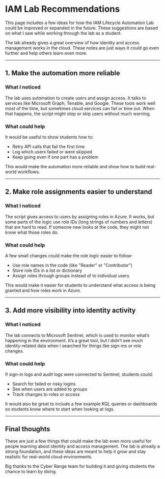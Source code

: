 # IAM Lab Recommendations

This page includes a few ideas for how the IAM Lifecycle Automation Lab could be improved or expanded in the future. These suggestions are based on what I saw while working through the lab as a student.

The lab already gives a great overview of how identity and access management works in the cloud. These notes are just ways it could go even further and help others learn even more.

---

## 1. Make the automation more reliable

### What I noticed  
The lab uses automation to create users and assign access. It talks to services like Microsoft Graph, Tenable, and Google. These tools work well most of the time, but sometimes cloud services can fail or time out. When that happens, the script might stop or skip users without much warning.

### What could help  
It would be useful to show students how to:
- Retry API calls that fail the first time
- Log which users failed or were skipped
- Keep going even if one part has a problem

This would make the automation more reliable and show how to build real-world workflows.

---

## 2. Make role assignments easier to understand

### What I noticed  
The script gives access to users by assigning roles in Azure. It works, but some parts of the logic use role IDs (long strings of numbers and letters) that are hard to read. If someone new looks at the code, they might not know what those roles do.

### What could help  
A few small changes could make the role logic easier to follow:
- Use role names in the code (like "Reader" or "Contributor")
- Store role IDs in a list or dictionary
- Assign roles through groups instead of to individual users

This would make it easier for students to understand what access is being granted and how roles work in Azure.

---

## 3. Add more visibility into identity activity

### What I noticed  
The lab connects to Microsoft Sentinel, which is used to monitor what’s happening in the environment. It’s a great tool, but I didn’t see much identity-related data when I searched for things like sign-ins or role changes.

### What could help  
If sign-in logs and audit logs were connected to Sentinel, students could:
- Search for failed or risky logins
- See when users are added to groups
- Track changes to roles or access

It would also be great to include a few example KQL queries or dashboards so students know where to start when looking at logs.

---

## Final thoughts

These are just a few things that could make the lab even more useful for people learning about identity and access management. The lab is already a strong foundation, and these ideas are meant to help it grow and stay realistic for real-world cloud environments.

Big thanks to the Cyber Range team for building it and giving students the chance to learn by doing.
